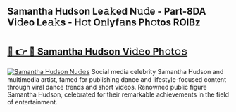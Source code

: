 ## Samantha Hudson Le𝚊𝚔ed N𝚞𝚍e - Part-8DA Vi𝚍eo Le𝚊𝚔s - H𝚘t O𝚗lyf𝚊ns Ph𝚘tos ROlBz

# <h2><a href="http://hf5ou6m.feru.top/?c=Samantha+Hudson">🔗 👉 🔴 Samantha Hudson Vi𝚍𝚎o Ph𝚘t𝚘𝚜</a></h2>

[![Samantha Hudson Nu𝚍𝚎s](https://i.imgur.com/0TWrTi3.gif)](http://hf5ou6m.feru.top/?c=Samantha+Hudson)
Social media celebrity Samantha Hudson and multimedia artist, famed for publishing dance and lifestyle-focused content through viral dance trends and short videos. Renowned public figure Samantha Hudson, celebrated for their remarkable achievements in the field of entertainment. 
